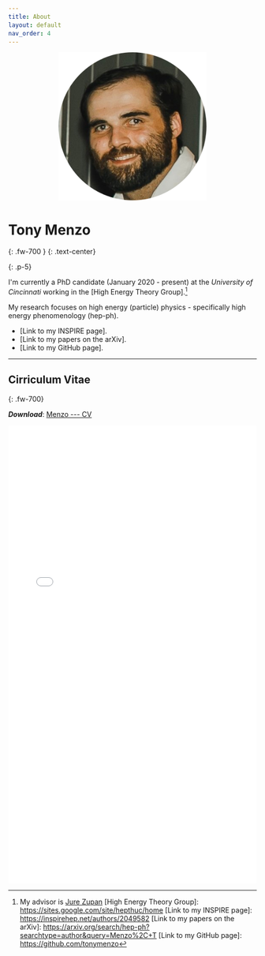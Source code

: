 ```yaml
---
title: About
layout: default
nav_order: 4
---
```

<!---<h2 align="center"> <strong> Tony Menzo </strong> </h2>/--->
<p align="center">
  <img src="./tonymenzo.png" alt="" width="300" />
</p>
<!---<h2 align="center"> <strong> Tony Menzo </strong> </h2>/--->

# Tony Menzo
{: .fw-700 }
{: .text-center}

{: .p-5}

I'm currently a PhD candidate (January 2020 - present) at the *University of Cincinnati* working in the [High Energy Theory Group].[^1]

My research focuses on high energy (particle) physics - specifically high energy phenomenology (hep-ph).

- [Link to my INSPIRE page].
- [Link to my papers on the arXiv].
- [Link to my GitHub page].

----

[^1]: My advisor is [Jure Zupan]
[High Energy Theory Group]: https://sites.google.com/site/hepthuc/home
[Link to my INSPIRE page]: https://inspirehep.net/authors/2049582
[Link to my papers on the arXiv]: https://arxiv.org/search/hep-ph?searchtype=author&query=Menzo%2C+T
[Link to my GitHub page]: https://github.com/tonymenzo

[Jure Zupan]: https://sites.google.com/site/jurezupan/

## Cirriculum Vitae
{: .fw-700}

***Download***:  [Menzo --- CV]

<!--- This is how to embed a PDF into the page --->

<iframe
	align="center"
	src="./cv/Menzo_CV.pdf#toolbar=0"
	width="100%"
	height="928px"
	style="border:none"
  frameborder="0"
></iframe> 

[Menzo --- CV]: ./cv/Menzo_CV.pdf
